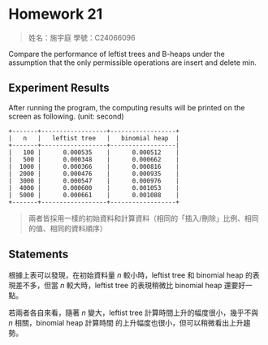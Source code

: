 # Homework 21
> 姓名：施宇庭
> 學號：C24066096

Compare the performance of leftist trees and B-heaps under the assumption that the only permissible operations are insert and delete min.

## Experiment Results

After running the program, the computing results will be printed on the screen as following. (unit: second)

```
+-------+------------------+------------------+
|   n   |   leftist tree   |   binomial heap  |
+-------+------------------+------------------|
|   100 |      0.000535    |      0.000512    |
|   500 |      0.000348    |      0.000662    |
|  1000 |      0.000366    |      0.000816    |
|  2000 |      0.000476    |      0.000935    |
|  3000 |      0.000547    |      0.000976    |
|  4000 |      0.000600    |      0.001053    |
|  5000 |      0.000661    |      0.001088    |
+-------+------------------+------------------+
```
> 兩者皆採用一樣的初始資料和計算資料（相同的「插入/刪除」比例、相同的值、相同的資料順序）

## Statements

根據上表可以發現，在初始資料量 $n$ 較小時，leftist tree 和 binomial heap 的表現差不多，但當 $n$ 較大時，leftist tree 的表現稍微比 binomial heap 還要好一點。

若兩者各自來看，隨著 $n$ 變大，leftist tree 計算時間上升的幅度很小，幾乎不與 $n$ 相關，binomial heap 計算時間 的上升幅度也很小，但可以稍微看出上升趨勢。
